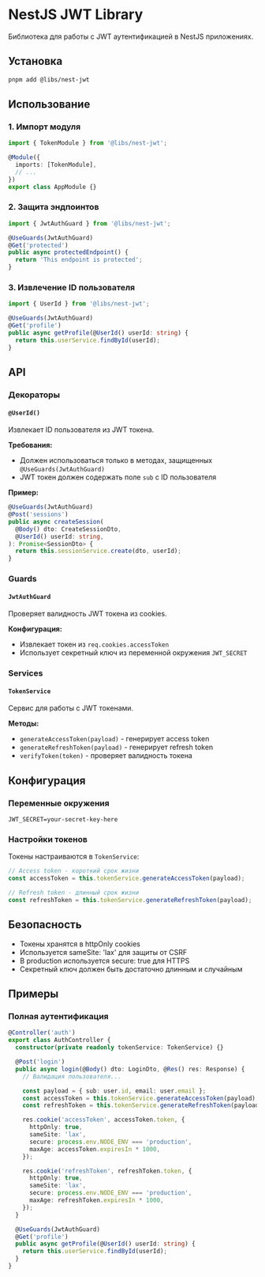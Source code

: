 # NestJS JWT Library

Библиотека для работы с JWT аутентификацией в NestJS приложениях.

## Установка

```bash
pnpm add @libs/nest-jwt
```

## Использование

### 1. Импорт модуля

```typescript
import { TokenModule } from '@libs/nest-jwt';

@Module({
  imports: [TokenModule],
  // ...
})
export class AppModule {}
```

### 2. Защита эндпоинтов

```typescript
import { JwtAuthGuard } from '@libs/nest-jwt';

@UseGuards(JwtAuthGuard)
@Get('protected')
public async protectedEndpoint() {
  return 'This endpoint is protected';
}
```

### 3. Извлечение ID пользователя

```typescript
import { UserId } from '@libs/nest-jwt';

@UseGuards(JwtAuthGuard)
@Get('profile')
public async getProfile(@UserId() userId: string) {
  return this.userService.findById(userId);
}
```

## API

### Декораторы

#### `@UserId()`

Извлекает ID пользователя из JWT токена.

**Требования:**
- Должен использоваться только в методах, защищенных `@UseGuards(JwtAuthGuard)`
- JWT токен должен содержать поле `sub` с ID пользователя

**Пример:**
```typescript
@UseGuards(JwtAuthGuard)
@Post('sessions')
public async createSession(
  @Body() dto: CreateSessionDto,
  @UserId() userId: string,
): Promise<SessionDto> {
  return this.sessionService.create(dto, userId);
}
```

### Guards

#### `JwtAuthGuard`

Проверяет валидность JWT токена из cookies.

**Конфигурация:**
- Извлекает токен из `req.cookies.accessToken`
- Использует секретный ключ из переменной окружения `JWT_SECRET`

### Services

#### `TokenService`

Сервис для работы с JWT токенами.

**Методы:**
- `generateAccessToken(payload)` - генерирует access token
- `generateRefreshToken(payload)` - генерирует refresh token
- `verifyToken(token)` - проверяет валидность токена

## Конфигурация

### Переменные окружения

```env
JWT_SECRET=your-secret-key-here
```

### Настройки токенов

Токены настраиваются в `TokenService`:

```typescript
// Access token - короткий срок жизни
const accessToken = this.tokenService.generateAccessToken(payload);

// Refresh token - длинный срок жизни
const refreshToken = this.tokenService.generateRefreshToken(payload);
```

## Безопасность

- Токены хранятся в httpOnly cookies
- Используется sameSite: 'lax' для защиты от CSRF
- В production используется secure: true для HTTPS
- Секретный ключ должен быть достаточно длинным и случайным

## Примеры

### Полная аутентификация

```typescript
@Controller('auth')
export class AuthController {
  constructor(private readonly tokenService: TokenService) {}

  @Post('login')
  public async login(@Body() dto: LoginDto, @Res() res: Response) {
    // Валидация пользователя...

    const payload = { sub: user.id, email: user.email };
    const accessToken = this.tokenService.generateAccessToken(payload);
    const refreshToken = this.tokenService.generateRefreshToken(payload);

    res.cookie('accessToken', accessToken.token, {
      httpOnly: true,
      sameSite: 'lax',
      secure: process.env.NODE_ENV === 'production',
      maxAge: accessToken.expiresIn * 1000,
    });

    res.cookie('refreshToken', refreshToken.token, {
      httpOnly: true,
      sameSite: 'lax',
      secure: process.env.NODE_ENV === 'production',
      maxAge: refreshToken.expiresIn * 1000,
    });
  }

  @UseGuards(JwtAuthGuard)
  @Get('profile')
  public async getProfile(@UserId() userId: string) {
    return this.userService.findById(userId);
  }
}
